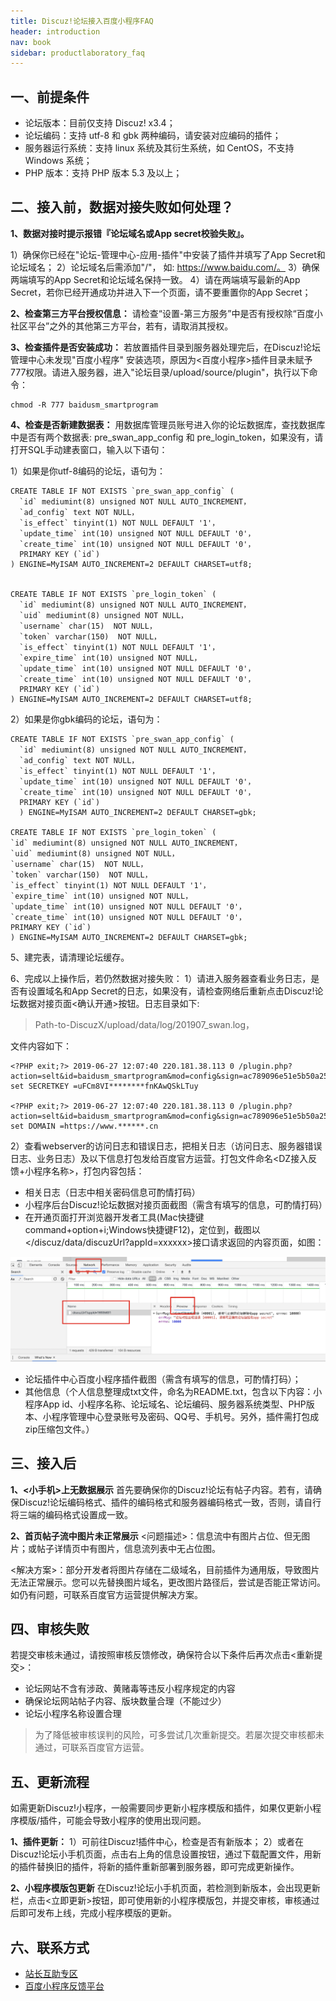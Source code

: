 ```yaml
---
title: Discuz!论坛接入百度小程序FAQ
header: introduction
nav: book
sidebar: productlaboratory_faq
---
```




## 一、前提条件


 - 论坛版本：目前仅支持 Discuz! x3.4；
 -  论坛编码：支持 utf-8 和 gbk 两种编码，请安装对应编码的插件；
 -  服务器运行系统：支持 linux 系统及其衍生系统，如 CentOS，不支持 Windows 系统；
 -  PHP 版本：支持 PHP 版本 5.3 及以上；

## 二、接入前，数据对接失败如何处理？
 

**1、数据对接时提示报错『论坛域名或App secret校验失败』。**

1）确保你已经在"论坛-管理中心-应用-插件"中安装了插件并填写了App Secret和论坛域名；
2）论坛域名后需添加"/"， 如: https://www.baidu.com/。
3）确保两端填写的App Secret和论坛域名保持一致。
4）请在两端填写最新的App Secret，若你已经开通成功并进入下一个页面，请不要重置你的App Secret；

**2、检查第三方平台授权信息：**
请检查“设置-第三方服务”中是否有授权除“百度小社区平台”之外的其他第三方平台，若有，请取消其授权。

**3、检查插件是否安装成功：**
若放置插件目录到服务器处理完后，在Discuz!论坛管理中心未发现"百度小程序" 安装选项，原因为<百度小程序>插件目录未赋予777权限。请进入服务器，进入"论坛目录/upload/source/plugin"，执行以下命令：
```
chmod -R 777 baidusm_smartprogram
```
**4、检查是否新建数据表：**
用数据库管理员账号进入你的论坛数据库，查找数据库中是否有两个数据表: pre_swan_app_config 和 pre_login_token，如果没有，请打开SQL手动建表窗口，输入以下语句：

1）如果是你utf-8编码的论坛，语句为：
```
CREATE TABLE IF NOT EXISTS `pre_swan_app_config` (
  `id` mediumint(8) unsigned NOT NULL AUTO_INCREMENT，
  `ad_config` text NOT NULL，
  `is_effect` tinyint(1) NOT NULL DEFAULT '1'，
  `update_time` int(10) unsigned NOT NULL DEFAULT '0'，
  `create_time` int(10) unsigned NOT NULL DEFAULT '0'，
  PRIMARY KEY (`id`)
) ENGINE=MyISAM AUTO_INCREMENT=2 DEFAULT CHARSET=utf8;


CREATE TABLE IF NOT EXISTS `pre_login_token` (
  `id` mediumint(8) unsigned NOT NULL AUTO_INCREMENT，
  `uid` mediumint(8) unsigned NOT NULL，
  `username` char(15)  NOT NULL，
  `token` varchar(150)  NOT NULL，
  `is_effect` tinyint(1) NOT NULL DEFAULT '1'，
  `expire_time` int(10) unsigned NOT NULL，
  `update_time` int(10) unsigned NOT NULL DEFAULT '0'，
  `create_time` int(10) unsigned NOT NULL DEFAULT '0'，
  PRIMARY KEY (`id`)
) ENGINE=MyISAM AUTO_INCREMENT=2 DEFAULT CHARSET=utf8;
```
2）如果是你gbk编码的论坛，语句为：
```
CREATE TABLE IF NOT EXISTS `pre_swan_app_config` (
  `id` mediumint(8) unsigned NOT NULL AUTO_INCREMENT，
  `ad_config` text NOT NULL，
  `is_effect` tinyint(1) NOT NULL DEFAULT '1'，
  `update_time` int(10) unsigned NOT NULL DEFAULT '0'，
  `create_time` int(10) unsigned NOT NULL DEFAULT '0'，
  PRIMARY KEY (`id`)
  ) ENGINE=MyISAM AUTO_INCREMENT=2 DEFAULT CHARSET=gbk;
  
CREATE TABLE IF NOT EXISTS `pre_login_token` (
`id` mediumint(8) unsigned NOT NULL AUTO_INCREMENT，
`uid` mediumint(8) unsigned NOT NULL，
`username` char(15)  NOT NULL，
`token` varchar(150)  NOT NULL，
`is_effect` tinyint(1) NOT NULL DEFAULT '1'，
`expire_time` int(10) unsigned NOT NULL，
`update_time` int(10) unsigned NOT NULL DEFAULT '0'，
`create_time` int(10) unsigned NOT NULL DEFAULT '0'，
PRIMARY KEY (`id`)
) ENGINE=MyISAM AUTO_INCREMENT=2 DEFAULT CHARSET=gbk;
```
5、建完表，请清理论坛缓存。

6、完成以上操作后，若仍然数据对接失败：
1）请进入服务器查看业务日志，是否有设置域名和App Secret的日志，如果没有，请检查网络后重新点击Discuz!论坛数据对接页面<确认开通>按钮。日志目录如下:

> Path-to-DiscuzX/upload/data/log/201907_swan.log， 

文件内容如下：
```
<?PHP exit;?> 2019-06-27 12:07:40 220.181.38.113 0 /plugin.php?action=selt&id=baidusm_smartprogram&mod=config&sign=ac789096e51e5b50a2583420455e86f81 
set SECRETKEY =uFCm8VI********fnKAwQSkLTuy

<?PHP exit;?> 2019-06-27 12:07:40 220.181.38.113 0 /plugin.php?action=selt&id=baidusm_smartprogram&mod=config&sign=ac789096e51e5b50a2583420455e86f81 
set DOMAIN =https://www.******.cn
```


2）查看webserver的访问日志和错误日志，把相关日志（访问日志、服务器错误日志、业务日志）及以下信息打包发给百度官方运营。打包文件命名<DZ接入反馈+小程序名称>，打包内容包括：

- 相关日志（日志中相关密码信息可酌情打码）
- 小程序后台Discuz!论坛数据对接页面截图（需含有填写的信息，可酌情打码）
- 在开通页面打开浏览器开发者工具(Mac快捷键 command+option+i;Windows快捷键F12)，定位到，截图以</discuz/data/discuzUrl?appId=xxxxxx>接口请求返回的内容页面，如图：

![image](../../img/introduction/discuz/18.jpg)


- 论坛插件中心百度小程序插件截图（需含有填写的信息，可酌情打码）；
- 其他信息（个人信息整理成txt文件，命名为README.txt，包含以下内容：小程序App id、小程序名称、论坛域名、论坛编码、服务器系统类型、PHP版本、小程序管理中心登录账号及密码、QQ号、手机号。另外，插件需打包成zip压缩包文件。）

## 三、接入后


**1、<小手机>上无数据展示**
首先要确保你的Discuz!论坛有帖子内容。若有，请确保Discuz!论坛编码格式、插件的编码格式和服务器编码格式一致，否则，请自行将三端的编码格式设置成一致。

**2、⾸页帖⼦流中图片未正常展示**
<问题描述>：信息流中有图片占位、但无图片；或帖子详情页中有图片，信息流列表中无占位图。

<解决方案>：部分开发者将图片存储在二级域名，目前插件为通用版，导致图片无法正常展示。您可以先替换图片域名，更改图片路径后，尝试是否能正常访问。如仍有问题，可联系百度官方运营提供解决方案。

## 四、审核失败


若提交审核未通过，请按照审核反馈修改，确保符合以下条件后再次点击<重新提交>：

- 论坛网站不含有涉政、黄赌毒等违反小程序规定的内容
- 确保论坛网站帖子内容、版块数量合理（不能过少）
- 论坛小程序名称设置合理

>为了降低被审核误判的风险，可多尝试几次重新提交。若屡次提交审核都未通过，可联系百度官方运营。

## 五、更新流程
 

如需更新Discuz!小程序，一般需要同步更新小程序模版和插件，如果仅更新小程序模版/插件，可能会导致小程序的使用出现问题。

**1、插件更新：**
1）可前往Discuz!插件中心，检查是否有新版本；
2）或者在Discuz!论坛小手机页面，点击右上角的信息设置按钮，通过下载配置文件，用新的插件替换旧的插件，将新的插件重新部署到服务器，即可完成更新操作。

**2、小程序模版包更新**
在Discuz!论坛小手机页面，若检测到新版本，会出现更新栏，点击<立即更新>按钮，即可使用新的小程序模版包，并提交审核，审核通过后即可发布上线，完成小程序模版的更新。

## 六、联系方式


- [站长互助专区](https://bbs.zhanzhang.baidu.com/forum-118-1.html)
- [百度小程序反馈平台](https://smartprogram.baidu.com/forum/)

